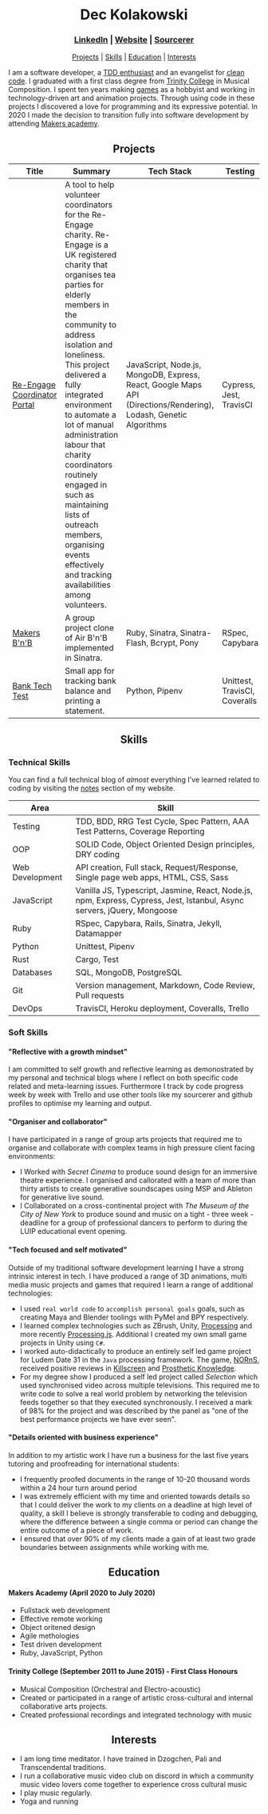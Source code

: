 <h1 align="center">Dec Kolakowski</h1>

<div align="center">    

### [LinkedIn](https://www.linkedin.com/in/dec-kolakowski-256b3b86/) | [Website](https://dpwdec.github.io/) | [Sourcerer](https://sourcerer.io/dpwdec)

</div>

<div align="center">    

<a href="#Projects">Projects</a> | 
<a href="#Skills">Skills</a>  | 
<a href="#Education">Education</a> | 
<a href="#Interests">Interests</a>

</div>

I am a software developer, a [TDD enthusiast][tdd] and an evangelist for [clean code][solid]. I graduated with a first class degree from [Trinity College][trinity] in Musical Composition. I spent ten years making [games][ns] as a hobbyist and working in technology-driven art and animation projects. Through using code in these projects I discovered a love for programming and its expressive potential. In 2020 I made the decision to transition fully into software development by attending [Makers academy][makers].

[tdd]: http://agiledata.org/essays/tdd.html
[solid]: https://scotch.io/bar-talk/s-o-l-i-d-the-first-five-principles-of-object-oriented-design
[trinity]: https://www.trinitylaban.ac.uk/study/music/composition
[ns]: https://etomame.itch.io/norns
[makers]: https://makers.tech/

<h2 id="Projects" align="center">Projects</h2>

| Title | Summary | Tech Stack | Testing |
| --- | --- | --- | --- |
| [Re-Engage Coordinator Portal][charity] | A tool to help volunteer coordinators for the Re-Engage charity. Re-Engage is a UK registered charity that organises tea parties for elderly members in the community to address isolation and loneliness. This project delivered a fully integrated environment to automate a lot of manual administration labour that charity coordinators routinely engaged in such as maintaining lists of outreach members, organising events effectively and tracking availabilities among volunteers. | JavaScript, Node.js, MongoDB, Express, React, Google Maps API (Directions/Rendering), Lodash, Genetic Algorithms | Cypress, Jest, TravisCI |
| [Makers B'n'B][bnb] | A group project clone of Air B'n'B implemented in Sinatra. | Ruby, Sinatra, Sinatra-Flash, Bcrypt, Pony | RSpec, Capybara |
| [Bank Tech Test][bank] | Small app for tracking bank balance and printing a statement. | Python, Pipenv | Unittest, TravisCI, Coveralls |

[charity]: https://github.com/dpwdec/re-engage-charity-portal
[bnb]: https://github.com/dpwdec/Makersbnb
[bank]: https://github.com/dpwdec/bank-tech-test

<h2 id="Skills" align="center">Skills</h2>

### Technical Skills

You can find a full technical blog of *almost* everything I've learned related to coding by visiting the [notes][notes] section of my website.

[notes]: https://dpwdec.github.io/notes

| Area | Skill |
| --- | ---
| Testing | TDD, BDD, RRG Test Cycle, Spec Pattern, AAA Test Patterns, Coverage Reporting |
| OOP | SOLID Code, Object Oriented Design principles, DRY coding |
| Web Development | API creation, Full stack, Request/Response, Single page web apps, HTML, CSS, Sass |
| JavaScript | Vanilla JS, Typescript, Jasmine, React, Node.js, npm, Express, Cypress, Jest, Istanbul, Async servers, jQuery, Mongoose |
| Ruby | RSpec, Capybara, Rails, Sinatra, Jekyll, Datamapper |
| Python | Unittest, Pipenv |
| Rust | Cargo, Test |
| Databases | SQL, MongoDB, PostgreSQL |
| Git | Version management, Markdown, Code Review, Pull requests|
| DevOps | TravisCI, Heroku deployment, Coveralls, Trello |

### Soft Skills

#### "Reflective with a growth mindset"
I am committed to self growth and reflective learning as demonostrated by my personal and technical blogs where I reflect on both specific code related and meta-learning issues. Furthermore I track by code progress week by week with Trello and use other tools like my sourcerer and github profiles to optimise my learning and output.

#### "Organiser and collaborator"
I have participated in a range of group arts projects that required me to organise and collaborate with complex teams in high pressure client facing environments:

 - I Worked with *Secret Cinema* to produce sound design for an immersive theatre experience. I organised and callorated with a team of more than thirty artists to create generative soundscapes using MSP and Ableton for generative live sound.
 - I Collaborated on a cross-continental project with *The Museum of the City of New York* to produce sound and music on a tight - three week - deadline for a group of professional dancers to perform to during the LUIP educational event opening.


 #### "Tech focused and self motivated"
Outside of my traditional software development learning I have a strong intrinsic interest in tech. I have produced a range of 3D animations, multi media music projects and games that required I learn a range of additional technologies:

- I used `real world code` to `accomplish personal goals` goals, such as creating Maya and Blender toolings with PyMel and BPY respectively.
- I learned complex technologies such as ZBrush, Unity, [Processing][pr] and more recently [Processing.js][p5]. Additional I created my own small game projects in Unity using `C#`.
- I worked auto-didactically to produce an entirely self led game project for Ludem Date 31 in the `Java` processing framework. The game, [NORnS][ns], received positive reviews in [Killscreen][ks] and [Prosthetic Knowledge][pk].
- For my degree show I produced a self led project called *Selection* which used synchronised video across multiple televisions. This required me to write code to solve a real world problem by networking the television feeds together so that they executed synchronously. I received a mark of 98% for the project and was described by the panel as "one of the best performance projects we have ever seen".


[p5]: https://p5js.org/
[pr]: https://processing.org/
[ks]: https://killscreen.com/previously/articles/play-your-food/
[pk]: https://prostheticknowledge.tumblr.com/post/104969137296/norns-trippy-game-by-declan-kolakowski-for-the


#### "Details oriented with business experience"
In addition to my artistic work I have run a business for the last five years tutoring and proofreading for international students:

 -  I frequently proofed documents in the range of 10-20 thousand words within a 24 hour turn around period
 - I was extremely efficient with my time and oriented towards details so that I could deliver the work to my clients on a deadline at high level of quality, a skill I believe is strongly transferable to coding and debugging, where the difference between a single comma or period can change the entire outcome of a piece of work. 
 - I ensured that over 90% of my clients made a gain of at least two grade boundaries between assignments while working with me.


 <h2 id="Education" align="center">Education</h2>

#### Makers Academy (April 2020 to July 2020)

- Fullstack web development
- Effective remote working
- Object oritened design
- Agile methologies
- Test driven development
- Ruby, JavaScript, Python

#### Trinity College (September 2011 to June 2015) - First Class Honours

- Musical Composition (Orchestral and Electro-acoustic)
- Created or participated in a range of artistic cross-cultural and internal collaborative arts projects.
- Created professional recordings and integrated technology with music

 <h2 id="Interests" align="center">Interests</h2>

- I am long time meditator. I have trained in Dzogchen, Pali and Transcendental traditions.
- I run a collaborative music video club on discord in which a community music video lovers come together to experience cross cultural music
- I play music regularly.
- Yoga and running
